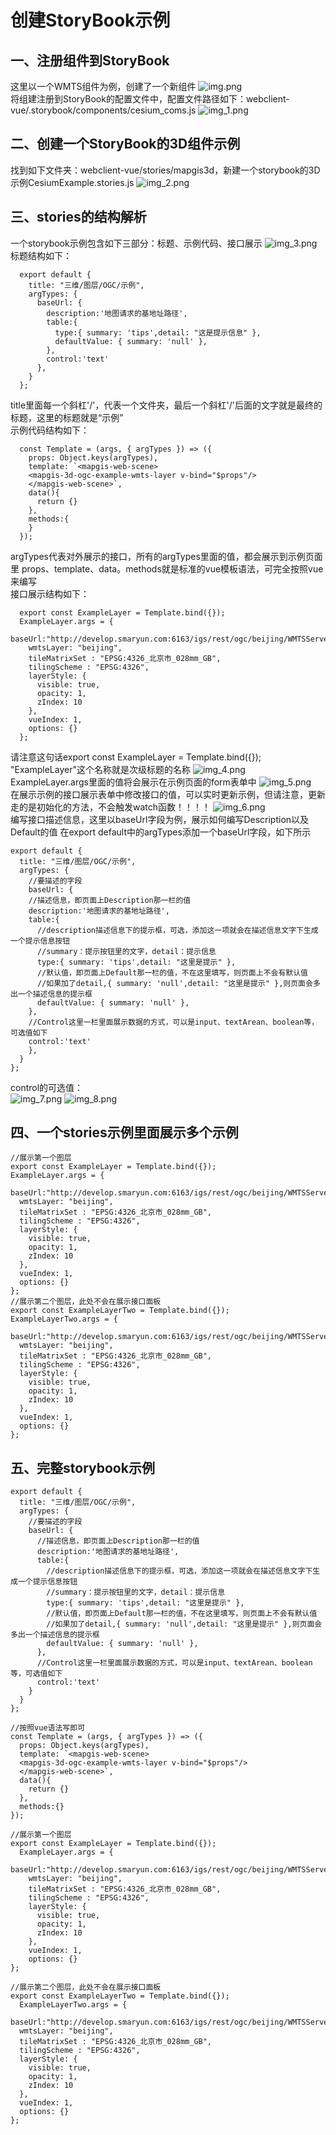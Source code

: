 # 创建StoryBook示例

## 一、注册组件到StoryBook
这里以一个WMTS组件为例，创建了一个新组件
![img.png](./img.png)
</br>
将组建注册到StoryBook的配置文件中，配置文件路径如下：webclient-vue/.storybook/components/cesium_coms.js
![img_1.png](./img_1.png)
## 二、创建一个StoryBook的3D组件示例
找到如下文件夹：webclient-vue/stories/mapgis3d，新建一个storybook的3D示例CesiumExample.stories.js
![img_2.png](./img_2.png)
## 三、stories的结构解析
一个storybook示例包含如下三部分：标题、示例代码、接口展示
![img_3.png](./img_3.png)
</br>
标题结构如下：
```vue
  export default {
    title: "三维/图层/OGC/示例",
    argTypes: {
      baseUrl: {
        description:'地图请求的基地址路径',
        table:{
          type:{ summary: 'tips',detail: "这是提示信息" },
          defaultValue: { summary: 'null' },
        },
        control:'text'
      },
    }
  };
```
title里面每一个斜杠'/'，代表一个文件夹，最后一个斜杠'/'后面的文字就是最终的标题，这里的标题就是“示例”
</br>
示例代码结构如下：
```vue
  const Template = (args, { argTypes }) => ({
    props: Object.keys(argTypes),
    template: `<mapgis-web-scene>
    <mapgis-3d-ogc-example-wmts-layer v-bind="$props"/>
    </mapgis-web-scene>`,
    data(){
      return {}
    },
    methods:{
    }
  });
```
argTypes代表对外展示的接口，所有的argTypes里面的值，都会展示到示例页面里
props、template、data。methods就是标准的vue模板语法，可完全按照vue来编写
</br>
接口展示结构如下：
```vue
  export const ExampleLayer = Template.bind({});
  ExampleLayer.args = {
    baseUrl:"http://develop.smaryun.com:6163/igs/rest/ogc/beijing/WMTSServer",
    wmtsLayer: "beijing",
    tileMatrixSet : "EPSG:4326_北京市_028mm_GB",
    tilingScheme : "EPSG:4326",
    layerStyle: {
      visible: true,
      opacity: 1,
      zIndex: 10
    },
    vueIndex: 1,
    options: {}
  };
```
请注意这句话export const ExampleLayer = Template.bind({});
</br>
"ExampleLayer"这个名称就是次级标题的名称
![img_4.png](./img_4.png)
</br>
ExampleLayer.args里面的值将会展示在示例页面的form表单中
![img_5.png](./img_5.png)
</br>
在展示示例的接口展示表单中修改接口的值，可以实时更新示例，但请注意，更新走的是初始化的方法，不会触发watch函数！！！！
![img_6.png](./img_6.png)
</br>
编写接口描述信息，这里以baseUrl字段为例，展示如何编写Description以及Default的值
在export default中的argTypes添加一个baseUrl字段，如下所示
```vue
export default {
  title: "三维/图层/OGC/示例",
  argTypes: {
    //要描述的字段
    baseUrl: {
    //描述信息，即页面上Description那一栏的值
    description:'地图请求的基地址路径',
    table:{
      //description描述信息下的提示框，可选，添加这一项就会在描述信息文字下生成一个提示信息按钮
      //summary：提示按钮里的文字，detail：提示信息
      type:{ summary: 'tips',detail: "这里是提示" },
      //默认值，即页面上Default那一栏的值，不在这里填写，则页面上不会有默认值
      //如果加了detail,{ summary: 'null',detail: "这里是提示" },则页面会多出一个描述信息的提示框
      defaultValue: { summary: 'null' },
    },
    //Control这里一栏里面展示数据的方式，可以是input、textArean、boolean等，可选值如下
    control:'text'
    },
  }
};
```
control的可选值：
</br>
![img_7.png](./img_7.png)
![img_8.png](./img_8.png)
## 四、一个stories示例里面展示多个示例
```vue
//展示第一个图层
export const ExampleLayer = Template.bind({});
ExampleLayer.args = {
  baseUrl:"http://develop.smaryun.com:6163/igs/rest/ogc/beijing/WMTSServer",
  wmtsLayer: "beijing",
  tileMatrixSet : "EPSG:4326_北京市_028mm_GB",
  tilingScheme : "EPSG:4326",
  layerStyle: {
    visible: true,
    opacity: 1,
    zIndex: 10
  },
  vueIndex: 1,
  options: {}
};
//展示第二个图层，此处不会在展示接口面板
export const ExampleLayerTwo = Template.bind({});
ExampleLayerTwo.args = {
  baseUrl:"http://develop.smaryun.com:6163/igs/rest/ogc/beijing/WMTSServer",
  wmtsLayer: "beijing",
  tileMatrixSet : "EPSG:4326_北京市_028mm_GB",
  tilingScheme : "EPSG:4326",
  layerStyle: {
    visible: true,
    opacity: 1,
    zIndex: 10
  },
  vueIndex: 1,
  options: {}
};
```
## 五、完整storybook示例

```vue
export default {
  title: "三维/图层/OGC/示例",
  argTypes: {
    //要描述的字段
    baseUrl: {
      //描述信息，即页面上Description那一栏的值
      description:'地图请求的基地址路径',
      table:{
        //description描述信息下的提示框，可选，添加这一项就会在描述信息文字下生成一个提示信息按钮
        //summary：提示按钮里的文字，detail：提示信息
        type:{ summary: 'tips',detail: "这里是提示" },
        //默认值，即页面上Default那一栏的值，不在这里填写，则页面上不会有默认值
        //如果加了detail,{ summary: 'null',detail: "这里是提示" },则页面会多出一个描述信息的提示框
        defaultValue: { summary: 'null' },
      },
      //Control这里一栏里面展示数据的方式，可以是input、textArean、boolean等，可选值如下
      control:'text'
    }
  }
};

//按照vue语法写即可
const Template = (args, { argTypes }) => ({
  props: Object.keys(argTypes),
  template: `<mapgis-web-scene>
  <mapgis-3d-ogc-example-wmts-layer v-bind="$props"/>
  </mapgis-web-scene>`,
  data(){
    return {}
  },
  methods:{}
});

//展示第一个图层
export const ExampleLayer = Template.bind({});
  ExampleLayer.args = {
    baseUrl:"http://develop.smaryun.com:6163/igs/rest/ogc/beijing/WMTSServer",
    wmtsLayer: "beijing",
    tileMatrixSet : "EPSG:4326_北京市_028mm_GB",
    tilingScheme : "EPSG:4326",
    layerStyle: {
      visible: true,
      opacity: 1,
      zIndex: 10
    },
    vueIndex: 1,
    options: {}
};

//展示第二个图层，此处不会在展示接口面板
export const ExampleLayerTwo = Template.bind({});
  ExampleLayerTwo.args = {
  baseUrl:"http://develop.smaryun.com:6163/igs/rest/ogc/beijing/WMTSServer",
  wmtsLayer: "beijing",
  tileMatrixSet : "EPSG:4326_北京市_028mm_GB",
  tilingScheme : "EPSG:4326",
  layerStyle: {
    visible: true,
    opacity: 1,
    zIndex: 10
  },
  vueIndex: 1,
  options: {}
};
```

